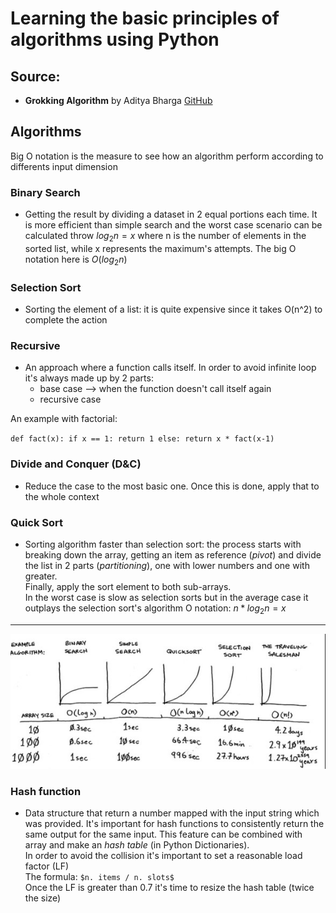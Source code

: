 
# Learning the basic principles of algorithms using Python
## Source:
- **Grokking Algorithm** by Aditya Bharga [GitHub](https://github.com/egonSchiele/grokking_algorithms)

## Algorithms

Big O notation is the measure to see how an algorithm perform according to differents input dimension

### Binary Search
- Getting the result by dividing a dataset in 2 equal portions each time. It is more efficient than simple search and the worst case scenario can be calculated throw $log{_2}{n}={x}$ where n is the number of elements in the sorted list, while x represents the maximum's attempts. The big O notation here is $O(log{_2}{n})$

### Selection Sort
- Sorting the element of a list: it is quite expensive since it takes O(n^2) to complete the action

### Recursive
- An approach where a function calls itself. In order to avoid infinite loop it's always made up by 2 parts:
  - base case --> when the function doesn't call itself again
  - recursive case
   
An example with factorial:

`def fact(x):
  if x == 1:
    return 1
  else:
    return x * fact(x-1)`

### Divide and Conquer (D&C)
- Reduce the case to the most basic one. Once this is done, apply that to the whole context

### Quick Sort
- Sorting algorithm faster than selection sort: the process starts with breaking down the array, getting an item as reference (*pivot*) and divide the list in 2 parts (*partitioning*), one with lower numbers and one with greater. <br>
Finally, apply the sort element to both sub-arrays. <br> 
In the worst case is slow as selection sorts but in the average case it outplays the selection sort's algorithm
O notation: $n * log{_2}{n}={x}$

---
![Testo alternativo](./images/Speed_Algorithms.png) 

### Hash function
- Data structure that return a number mapped with the input string which was provided. It's important for hash functions to consistently return the same output for the same input. This feature can be combined with array and make an *hash table* (in Python Dictionaries). <br>
In order to avoid the collision it's important to set a reasonable load factor (LF) <br>
The formula:  `$n. items / n. slots$` <br>
Once the LF is greater than 0.7 it's time to resize the hash table (twice the size)

